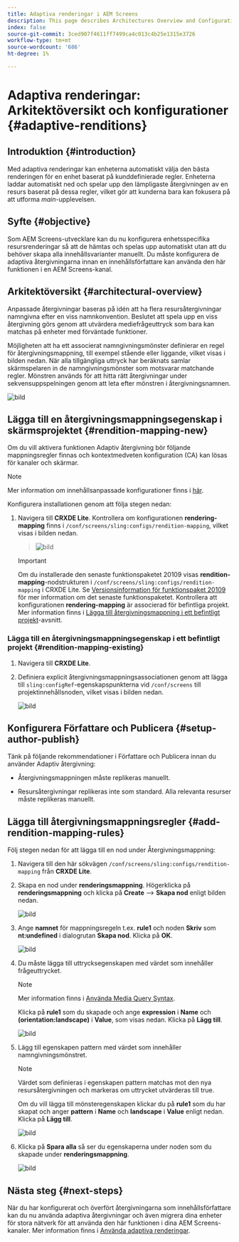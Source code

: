 ```yaml
---
title: Adaptiva renderingar i AEM Screens
description: This page describes Architectures Overview and Configurations for Adaptive Renditions in AEM Screens.
index: false
source-git-commit: 3ced907f4611ff7499ca4c013c4b25e1315e3726
workflow-type: tm+mt
source-wordcount: '686'
ht-degree: 1%

---
```



# Adaptiva renderingar: Arkitektöversikt och konfigurationer {#adaptive-renditions}

## Introduktion {#introduction}

Med adaptiva renderingar kan enheterna automatiskt välja den bästa renderingen för en enhet baserat på kunddefinierade regler. Enheterna laddar automatiskt ned och spelar upp den lämpligaste återgivningen av en resurs baserat på dessa regler, vilket gör att kunderna bara kan fokusera på att utforma *main*-upplevelsen.

## Syfte {#objective}

Som AEM Screens-utvecklare kan du nu konfigurera enhetsspecifika resursrenderingar så att de hämtas och spelas upp automatiskt utan att du behöver skapa alla innehållsvarianter manuellt. Du måste konfigurera de adaptiva återgivningarna innan en innehållsförfattare kan använda den här funktionen i en AEM Screens-kanal.

## Arkitektöversikt {#architectural-overview}

Anpassade återgivningar baseras på idén att ha flera resursåtergivningar namngivna efter en viss namnkonvention. Beslutet att spela upp en viss återgivning görs genom att utvärdera mediefrågeuttryck som bara kan matchas på enheter med förväntade funktioner.

Möjligheten att ha ett associerat namngivningsmönster definierar en regel för återgivningsmappning, till exempel stående eller liggande, vilket visas i bilden nedan. När alla tillgängliga uttryck har beräknats samlar skärmspelaren in de namngivningsmönster som motsvarar matchande regler. Mönstren används för att hitta rätt återgivningar under sekvensuppspelningen genom att leta efter mönstren i återgivningsnamnen.

![bild](/help/user-guide/assets/adaptive-renditions/adaptive-renditions.png)

## Lägga till en återgivningsmappningsegenskap i skärmsprojektet {#rendition-mapping-new}

Om du vill aktivera funktionen Adaptiv återgivning bör följande mappningsregler finnas och kontextmedveten konfiguration (CA) kan lösas för kanaler och skärmar.

>[!NOTE]
>Mer information om innehållsanpassade konfigurationer finns i [här](https://sling.apache.org/documentation/bundles/context-aware-configuration/context-aware-configuration.html).

Konfigurera installationen genom att följa stegen nedan:

1. Navigera till **CRXDE Lite**. Kontrollera om konfigurationen **rendering-mapping** finns i `/conf/screens/sling:configs/rendition-mapping`, vilket visas i bilden nedan.

   >![bild](/help/user-guide/assets/adaptive-renditions/mapping-rules1.png)

   >[!IMPORTANT]
   >Om du installerade den senaste funktionspaketet 20109 visas **rendition-mapping**-nodstrukturen i `/conf/screens/sling:configs/rendition-mapping` i CRXDE Lite. Se [Versionsinformation för funktionspaket 20109](/help/user-guide/release-notes-fp-202109.md) för mer information om det senaste funktionspaketet.
   >Kontrollera att konfigurationen **rendering-mapping** är associerad för befintliga projekt. Mer information finns i [Lägga till återgivningsmappning i ett befintligt projekt](#rendition-mapping-existing)-avsnitt.

### Lägga till en återgivningsmappningsegenskap i ett befintligt projekt {#rendition-mapping-existing}

1. Navigera till **CRXDE Lite**.

1. Definiera explicit återgivningsmappningsassociationen genom att lägga till `sling:configRef`-egenskapspunkterna vid `/conf/screens` till projektinnehållsnoden, vilket visas i bilden nedan.

   ![bild](/help/user-guide/assets/adaptive-renditions/renditon-mapping2.png)


## Konfigurera Författare och Publicera {#setup-author-publish}

Tänk på följande rekommendationer i Författare och Publicera innan du använder Adaptiv återgivning:

* Återgivningsmappningen måste replikeras manuellt.

* Resursåtergivningar replikeras inte som standard. Alla relevanta resurser måste replikeras manuellt.

## Lägga till återgivningsmappningsregler {#add-rendition-mapping-rules}

Följ stegen nedan för att lägga till en nod under Återgivningsmappning:

1. Navigera till den här sökvägen `/conf/screens/sling:configs/rendition-mapping` från **CRXDE Lite**.

1. Skapa en nod under **renderingsmappning**. Högerklicka på **renderingsmappning** och klicka på **Create** —> **Skapa nod** enligt bilden nedan.

   ![bild](/help/user-guide/assets/adaptive-renditions/add-node1.png)

1. Ange **namnet** för mappningsregeln t.ex. **rule1** och noden **Skriv** som **nt:undefined** i dialogrutan **Skapa nod**. Klicka på **OK**.

   ![bild](/help/user-guide/assets/adaptive-renditions/add-node2.png)


1. Du måste lägga till uttrycksegenskapen med värdet som innehåller frågeuttrycket.

   >[!NOTE]
   >Mer information finns i [Använda Media Query Syntax](https://developer.mozilla.org/en-US/docs/Web/CSS/Media_Queries/Using_media_queries).

   Klicka på **rule1** som du skapade och ange **expression** i **Name** och **(orientation:landscape)** i **Value**, som visas nedan. Klicka på **Lägg till**.

   ![bild](/help/user-guide/assets/adaptive-renditions/add-node3.png)

1. Lägg till egenskapen pattern med värdet som innehåller namngivningsmönstret.

   >[!NOTE]
   >Värdet som definieras i egenskapen pattern matchas mot den nya resursåtergivningen och markeras om uttrycket utvärderas till true.

   Om du vill lägga till mönsteregenskapen klickar du på **rule1** som du har skapat och anger **pattern** i **Name** och **landscape** i **Value** enligt nedan. Klicka på **Lägg till**.

   ![bild](/help/user-guide/assets/adaptive-renditions/add-node4.png)

1. Klicka på **Spara alla** så ser du egenskaperna under noden som du skapade under **renderingsmappning**.

   ![bild](/help/user-guide/assets/adaptive-renditions/add-node5.png)


## Nästa steg {#next-steps}

När du har konfigurerat och överfört återgivningarna som innehållsförfattare kan du nu använda adaptiva återgivningar och även migrera dina enheter för stora nätverk för att använda den här funktionen i dina AEM Screens-kanaler. Mer information finns i [Använda adaptiva renderingar](/help/user-guide/using-adaptive-renditions.md).
